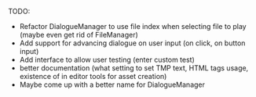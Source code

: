 TODO:
- Refactor DialogueManager to use file index when selecting file to play (maybe even get rid of FileManager)
- Add support for advancing dialogue on user input (on click, on button input)
- Add interface to allow user testing (enter custom test)
- better documentation (what setting to set TMP text, HTML tags usage, existence of in editor tools for asset creation)
- Maybe come up with a better name for DialogueManager